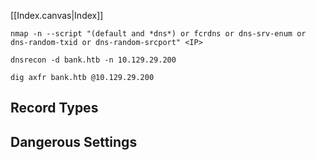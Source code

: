 [[Index.canvas|Index]]


```
nmap -n --script "(default and *dns*) or fcrdns or dns-srv-enum or dns-random-txid or dns-random-srcport" <IP>
```

```
dnsrecon -d bank.htb -n 10.129.29.200
```

```
dig axfr bank.htb @10.129.29.200
```

## Record Types

## Dangerous Settings


